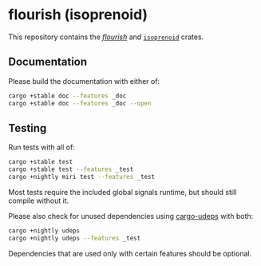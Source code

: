 # flourish (isoprenoid)

This repository contains the [*flourish*](./flourish/README.md) and [`isoprenoid`](./isoprenoid/README.md) crates.

## Documentation

Please build the documentation with either of:

```sh
cargo +stable doc --features _doc
cargo +stable doc --features _doc --open
```

## Testing

Run tests with all of:

```sh
cargo +stable test
cargo +stable test --features _test
cargo +nightly miri test --features _test
```

Most tests require the included global signals runtime, but should still compile without it.

Please also check for unused dependencies using [cargo-udeps](https://lib.rs/crates/cargo-udeps) with both:

```sh
cargo +nightly udeps
cargo +nightly udeps --features _test
```

Dependencies that are used only with certain features should be optional.

